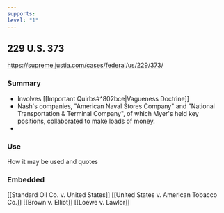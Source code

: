 ```yaml
---
supports: 
level: "1"
---
```

## 229 U.S. 373

https://supreme.justia.com/cases/federal/us/229/373/

### Summary

* Involves [[Important Quirbs#^802bce|Vagueness Doctrine]]
* Nash's companies, "American Naval Stores Company" and "National Transportation & Terminal Company", of which Myer's held key positions, collaborated to make loads of money.
*  

### Use

How it may be used and quotes

### Embedded

[[Standard Oil Co. v. United States]]
[[United States v. American Tobacco Co.]]
[[Brown v. Elliot]]
[[Loewe v. Lawlor]]
